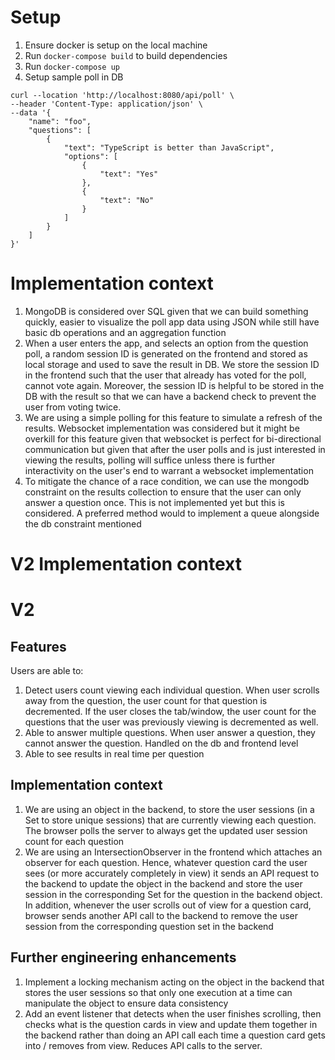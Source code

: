 # Setup
1. Ensure docker is setup on the local machine
2. Run `docker-compose build` to build dependencies
3. Run `docker-compose up`
4. Setup sample poll in DB

```
curl --location 'http://localhost:8080/api/poll' \
--header 'Content-Type: application/json' \
--data '{
    "name": "foo",
    "questions": [
        {
            "text": "TypeScript is better than JavaScript",
            "options": [
                {
                    "text": "Yes"
                },
                {
                    "text": "No"
                }
            ]
        }
    ]
}'
```

# Implementation context
1. MongoDB is considered over SQL given that we can build something quickly, easier to visualize the poll app data using JSON while still have basic db operations and an aggregation function
2. When a user enters the app, and selects an option from the question poll, a random session ID is generated on the frontend and stored as local storage and used to save the result in DB. We store the session ID in the frontend such that the user that already has voted for the poll, cannot vote again. Moreover, the session ID is helpful to be stored in the DB with the result so that we can have a backend check to prevent the user from voting twice.
3. We are using a simple polling for this feature to simulate a refresh of the results. Websocket implementation was considered but it might be overkill for this feature given that websocket is perfect for bi-directional communication but given that after the user polls and is just interested in viewing the results, polling will suffice unless there is further interactivity on the user's end to warrant a websocket implementation
4. To mitigate the chance of a race condition, we can use the mongodb constraint on the results collection to ensure that the user can only answer a question once. This is not implemented yet but this is considered. A preferred method would to implement a queue alongside the db constraint mentioned

# V2 Implementation context

# V2

## Features
Users are able to:
1. Detect users count viewing each individual question. When user scrolls away from the question, the user count for that question is decremented. If the user closes the tab/window, the user count for the questions that the user was previously viewing is decremented as well.
2. Able to answer multiple questions. When user answer a question, they cannot answer the question. Handled on the db and frontend level
3. Able to see results in real time per question

## Implementation context
1. We are using an object in the backend, to store the user sessions (in a Set to store unique sessions) that are currently viewing each question. The browser polls the server to always get the updated user session count for each question
2. We are using an IntersectionObserver in the frontend which attaches an observer for each question. Hence, whatever question card the user sees (or more accurately completely in view) it sends an API request to the backend to update the object in the backend and store the user session in the corresponding Set for the question in the backend object. In addition, whenever the user scrolls out of view for a question card, browser sends another API call to the backend to remove the user session from the corresponding question set in the backend

## Further engineering enhancements
1. Implement a locking mechanism acting on the object in the backend that stores the user sessions so that only one execution at a time can manipulate the object to ensure data consistency
2. Add an event listener that detects when the user finishes scrolling, then checks what is the question cards in view and update them together in the backend rather than doing an API call each time a question card gets into / removes from view. Reduces API calls to the server.